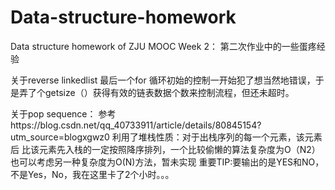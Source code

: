 # Data-structure-homework
Data structure homework of ZJU MOOC
Week 2：
第二次作业中的一些蛋疼经验

关于reverse linkedlist
最后一个for 循环初始的控制一开始犯了想当然地错误，于是弄了个getsize（）获得有效的链表数据个数来控制流程，但还未超时。

关于pop sequence：
参考https://blog.csdn.net/qq_40733911/article/details/80845154?utm_source=blogxgwz0
利用了堆栈性质：对于出栈序列的每一个元素，该元素后  比该元素先入栈的一定按照降序排列，一个比较偷懒的算法复杂度为O（N2）
也可以考虑另一种复杂度为O(N)方法，暂未实现
重要TIP:要输出的是YES和NO，不是Yes，No，我在这里卡了2个小时。。。
